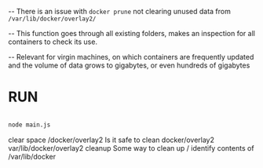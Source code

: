 
-- There is an issue with `docker prune` not clearing unused data from `/var/lib/docker/overlay2/`



-- This function goes through all existing folders, makes an inspection for all containers to check its use.



-- Relevant for virgin machines, on which containers are frequently updated and the volume of data grows to gigabytes, or even hundreds of gigabytes



<h1>RUN</h1>

```bash

node main.js

```

clear space /docker/overlay2
Is it safe to clean docker/overlay2
var/lib/docker/overlay2 cleanup
Some way to clean up / identify contents of /var/lib/docker
